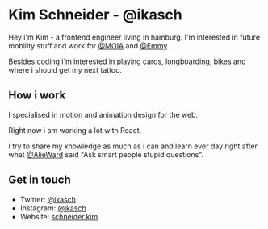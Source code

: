 # Kim Schneider - @ikasch

Hey i'm Kim - a frontend engineer living in hamburg. I'm interested in future mobility stuff and work for [@MOIA](http://moia.io) and [@Emmy](https://emmy-sharing.de).

Besides coding i'm interested in playing cards, longboarding, bikes and where i should get my next tattoo.

## How i work

I specialised in motion and animation design for the web.

Right now i am working a lot with React.

I try to share my knowledge as much as i can and learn ever day right after what [@AlieWard](https://twitter.comAlieWard) said "Ask smart people stupid questions".

## Get in touch

- Twitter: [@ikasch](https://twitter.com/ikasch)
- Instagram: [@ikasch](https://instagram.com/ikasch)
- Website: [schneider.kim](https://schneider.kim)
